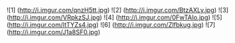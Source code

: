 ![1]
(http://i.imgur.com/qnzH5tt.jpg)
![2]
(http://i.imgur.com/BtzAXLy.jpg)
![3]
(http://i.imgur.com/VRpkzSJ.jpg)
![4]
(http://i.imgur.com/0FwTAIo.jpg)
![5]
(http://i.imgur.com/ltTYZs4.jpg)
![6]
(http://i.imgur.com/Zlfbkug.jpg)
![7]
(http://i.imgur.com/J1a8SF0.jpg)
